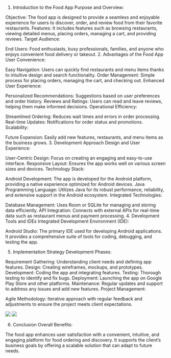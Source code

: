 1. Introduction to the Food App
Purpose and Overview:

Objective: The food app is designed to provide a seamless and enjoyable experience for users to discover, order, and review food from their favorite restaurants.
Features: It includes features such as browsing restaurants, viewing detailed menus, placing orders, managing a cart, and providing reviews.
Target Audience:

End Users: Food enthusiasts, busy professionals, families, and anyone who enjoys convenient food delivery or takeout.
2. Advantages of the Food App
User Convenience:

Easy Navigation: Users can quickly find restaurants and menu items thanks to intuitive design and search functionality.
Order Management: Simple process for placing orders, managing the cart, and checking out.
Enhanced User Experience:

Personalized Recommendations: Suggestions based on user preferences and order history.
Reviews and Ratings: Users can read and leave reviews, helping them make informed decisions.
Operational Efficiency:

Streamlined Ordering: Reduces wait times and errors in order processing.
Real-time Updates: Notifications for order status and promotions.
Scalability:

Future Expansion: Easily add new features, restaurants, and menu items as the business grows.
3. Development Approach
Design and User Experience:

User-Centric Design: Focus on creating an engaging and easy-to-use interface.
Responsive Layout: Ensures the app works well on various screen sizes and devices.
Technology Stack:

Android Development: The app is developed for the Android platform, providing a native experience optimized for Android devices.
Java Programming Language: Utilizes Java for its robust performance, reliability, and extensive support in the Android ecosystem.
Integrated Technologies:

Database Management: Uses Room or SQLite for managing and storing data efficiently.
API Integration: Connects with external APIs for real-time data such as restaurant menus and payment processing.
4. Development Tools and IDEs
Integrated Development Environment (IDE):

Android Studio: The primary IDE used for developing Android applications. It provides a comprehensive suite of tools for coding, debugging, and testing the app.

5. Implementation Strategy
Development Phases:

Requirement Gathering: Understanding client needs and defining app features.
Design: Creating wireframes, mockups, and prototypes.
Development: Coding the app and integrating features.
Testing: Thorough testing to identify and fix bugs.
Deployment: Launching the app on Google Play Store and other platforms.
Maintenance: Regular updates and support to address any issues and add new features.
Project Management:

Agile Methodology: Iterative approach with regular feedback and adjustments to ensure the project meets client expectations.

<img src = "https://github.com/user-attachments/assets/fbd2e86d-570c-45f7-bb8a-234072b7bbe4"/>  

<img src = "https://github.com/user-attachments/assets/9119fe92-243a-445e-bb67-d6a901b4b21e"/>   


6. Conclusion
Overall Benefits:

The food app enhances user satisfaction with a convenient, intuitive, and engaging platform for food ordering and discovery.
It supports the client’s business goals by offering a scalable solution that can adapt to future needs.
